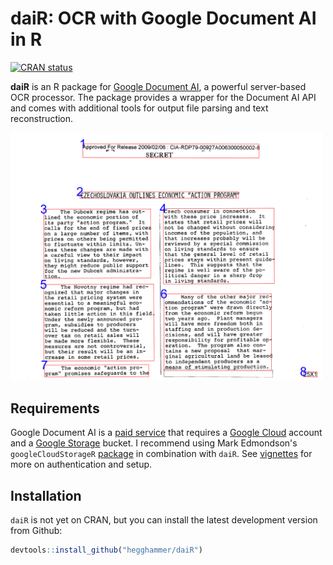 # daiR: OCR with Google Document AI in R

<!-- badges: start -->
[![CRAN status](https://www.r-pkg.org/badges/version/daiR)](https://CRAN.R-project.org/package=daiR)
<!-- badges: end -->

**daiR** is an R package for [Google Document AI](https://cloud.google.com/document-ai), a powerful server-based OCR processor. The package provides a wrapper for the Document AI API and comes with additional tools for output file parsing and text reconstruction.

<img src="man/figures/frontpage_image.png" width="500" class="center">

## Requirements

Google Document AI is a [paid service](https://cloud.google.com/document-ai/pricing) that requires a [Google Cloud](https://console.cloud.google.com/) account and a [Google Storage](https://cloud.google.com/storage) bucket. I recommend using Mark Edmondson's `googleCloudStorageR` [package](https://github.com/cloudyr/googleCloudStorageR) in combination with `daiR`. See [vignettes](http://dair.info/) for more on authentication and setup.

## Installation

`daiR` is not yet on CRAN, but you can install the latest development version from Github:

```R
devtools::install_github("hegghammer/daiR")
```

